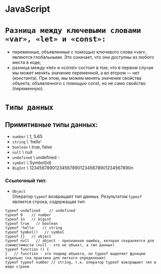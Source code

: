 # JavaScript

# `Pазница между ключевыми словами «var», «let» и «const»:`

- переменные, объявленные с помощью ключевого слова «var», являются глобальными. Это означает, что они доступны из любого места в коде;
- разница между «let» и «const» состоит в том, что в первом случае мы может менять значение переменной, а во втором — нет (константа). При этом, мы можем менять значение свойства объекта, объявленного с помощью const, но не само свойство (переменную).

# `Типы данных`

## Примитивные типы данных:

- `number` \\ 1, 5.65
- `string` \\ 'hello'
- `boolean` \\ true, false
- `null` \\ null
- `undefined` \\ undefined -
- `symbol` \\ Symbol(id)
- `BigInt` \\ 1234567890123456789012345678901234567890n

### Ссылочный тип:

- `Object`  
  Оператор `typeof` возвращает тип данных. Результатом `typeof` является строка, содержащая тип:

```JS
typeof undefined    // undefined
typeof 0    // number
typeof 1n   // bigint
typeof true   // boolean
typeof 'hello'   // string
typeof Symbol()   // symbol
typeof {}   // object
typeof null   // object - признанная ошибка, которая сохраняется для совместимости (null - это не объект, а тип данных)
typeof function () {
}   // function - это подвид объекта, но typeof выделяет функции отдельно (на практике для легкого определения)
typeof typeof number // string, т.к. оператор typeof вовзращает тип в виде строки
```
